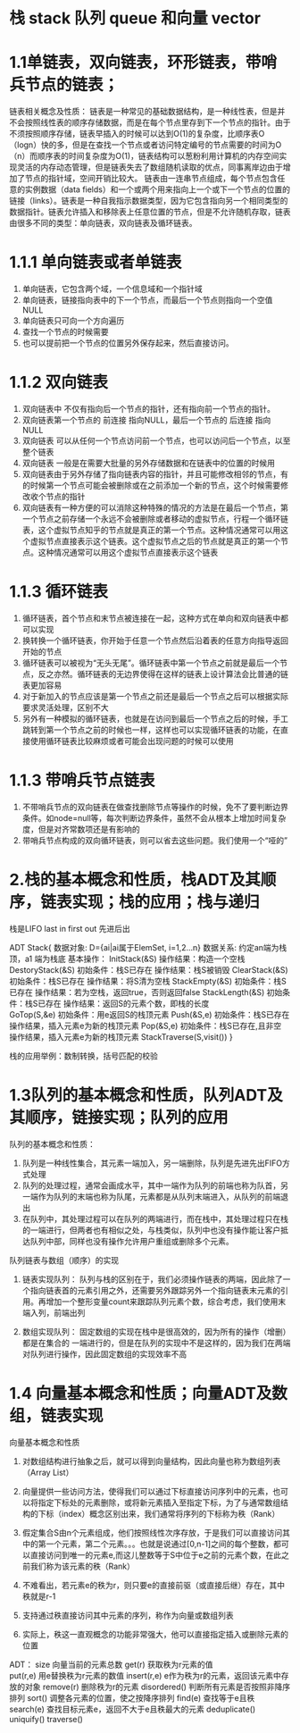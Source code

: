 # 栈 stack 队列 queue 和向量 vector

# 1.1单链表，双向链表，环形链表，带哨兵节点的链表；
链表相关概念及性质：
链表是一种常见的基础数据结构，是一种线性表，但是并不会按照线性表的顺序存储数据，而是在每个节点里存到下一个节点的指针。由于不须按照顺序存储，链表早插入的时候可以达到O(1)的复杂度，比顺序表O（logn）快的多，但是在查找一个节点或者访问特定编号的节点需要的时间为O（n）而顺序表的时间复杂度为O(1)，链表结构可以葱粉利用计算机的内存空间实现灵活的内存动态管理，但是链表失去了数组随机读取的优点，同事离岸边由于增加了节点的指针域，空间开销比较大。
链表由一连串节点组成，每个节点包含任意的实例数据（data fields）和一个或两个用来指向上一个或下一个节点的位置的链接（links）。链表是一种自我指示数据类型，因为它包含指向另一个相同类型的数据指针。链表允许插入和移除表上任意位置的节点，但是不允许随机存取，链表由很多不同的类型：单向链表，双向链表及循环链表。

# 1.1.1 单向链表或者单链表
1. 单向链表，它包含两个域，一个信息域和一个指针域
2. 单向链表，链接指向表中的下一个节点，而最后一个节点则指向一个空值NULL
3. 单向链表只可向一个方向遍历
4. 查找一个节点的时候需要
5. 也可以提前把一个节点的位置另外保存起来，然后直接访问。

# 1.1.2 双向链表
1. 双向链表中 不仅有指向后一个节点的指针，还有指向前一个节点的指针。
2. 双向链表第一个节点的  前连接 指向NULL，最后一个节点的 后连接 指向NULL
3. 双向链表 可以从任何一个节点访问前一个节点，也可以访问后一个节点，以至整个链表
4. 双向链表 一般是在需要大批量的另外存储数据和在链表中的位置的时候用
5. 双向链表由于另外存储了指向链表内容的指针，并且可能修改相邻的节点，有的时候第一个节点可能会被删除或在之前添加一个新的节点，这个时候需要修改收个节点的指针
6. 双向链表有一种方便的可以消除这种特殊的情况的方法是在最后一个节点，第一个节点之前存储一个永远不会被删除或者移动的虚拟节点，行程一个循环链表，这个虚拟节点知乎的节点就是真正的第一个节点。这种情况通常可以用这个虚拟节点直接表示这个链表。这个虚拟节点之后的节点就是真正的第一个节点。这种情况通常可以用这个虚拟节点直接表示这个链表

# 1.1.3 循环链表
1. 循环链表，首个节点和末节点被连接在一起，这种方式在单向和双向链表中都可以实现
2. 换转换一个循环链表，你开始于任意一个节点然后沿着表的任意方向指导返回开始的节点
3. 循环链表可以被视为“无头无尾”。循环链表中第一个节点之前就是最后一个节点，反之亦然。循环链表的无边界使得在这样的链表上设计算法会比普通的链表更加容易
4. 对于新加入的节点应该是第一个节点之前还是最后一个节点之后可以根据实际要求灵活处理，区别不大
5. 另外有一种模拟的循环链表，也就是在访问到最后一个节点之后的时候，手工跳转到第一个节点之前的时候也一样，这样也可以实现循环链表的功能，在直接使用循环链表比较麻烦或者可能会出现问题的时候可以使用

# 1.1.3 带哨兵节点链表
1. 不带哨兵节点的双向链表在做查找删除节点等操作的时候，免不了要判断边界条件。如node=null等，每次判断边界条件，虽然不会从根本上增加时间复杂度，但是对齐常数项还是有影响的
2. 带哨兵节点构成的双向循环链表，则可以省去这些问题。我们使用一个“哑的”


# 2.栈的基本概念和性质，栈ADT及其顺序，链表实现；栈的应用；栈与递归

栈是LIFO last in first out 先进后出

ADT Stack{
    数据对象: D={ai|ai属于ElemSet, i=1,2...n}
    数据关系: 
    约定an端为栈顶，a1 端为栈底
    基本操作：
    InitStack(&S)       操作结果：构造一个空栈
    DestoryStack(&S)    初始条件：栈S已存在     操作结果：栈S被销毁
    ClearStack(&S)      初始条件：栈S已存在     操作结果：将S清为空栈 
    StackEmpty(&S)      初始条件：栈S已存在     操作结果：若为空栈，返回true，否则返回false
    StackLength(&S)     初始条件：栈S已存在     操作结果：返回S的元素个数，即栈的长度  
    GoTop(S,&e)         初始条件：用e返回S的栈顶元素
    Push(&S,e)          初始条件：栈S已存在     操作结果，插入元素e为新的栈顶元素
    Pop(&S,e)           初始条件：栈S已存在,且非空     操作结果，插入元素e为新的栈顶元素
    StackTraverse(S,visit())
}

栈的应用举例：数制转换，括号匹配的校验

# 1.3队列的基本概念和性质，队列ADT及其顺序，链接实现；队列的应用
队列的基本概念和性质：
1. 队列是一种线性集合，其元素一端加入，另一端删除，队列是先进先出FIFO方式处理
2. 队列的处理过程，通常会画成水平，其中一端作为队列的前端也称为队首，另一端作为队列的末端也称为队尾，元素都是从队列末端进入，从队列的前端退出
3. 在队列中，其处理过程可以在队列的两端进行，而在栈中，其处理过程只在栈的一端进行，但两者也有相似之处，与栈类似，队列中也没有操作能让客户抵达队列中部，同样也没有操作允许用户重组或删除多个元素。

队列链表与数组（顺序）的实现
1. 链表实现队列：
队列与栈的区别在于，我们必须操作链表的两端，因此除了一个指向链表首的元素引用之外，还需要另外跟踪另外一个指向链表末元素的引用。再增加一个整形变量count来跟踪队列元素个数，综合考虑，我们使用末端入列，前端出列

2. 数组实现队列：
固定数组的实现在栈中是很高效的，因为所有的操作（增删）都是在集合的 一端进行的，但是在队列的实现中不是这样的，因为我们在两端对队列进行操作，因此固定数组的实现效率不高


# 1.4 向量基本概念和性质；向量ADT及数组，链表实现
向量基本概念和性质
1. 对数组结构进行抽象之后，就可以得到向量结构，因此向量也称为数组列表（Array List）

2. 向量提供一些访问方法，使得我们可以通过下标直接访问序列中的元素，也可以将指定下标处的元素删除，或将新元素插入至指定下标，为了与通常数组结构的下标（index）概念区别出来，我们通常将序列的下标称为秩（Rank）

3. 假定集合S由n个元素组成，他们按照线性次序存放，于是我们可以直接访问其中的第一个元素，第二个元素。。。也就是说通过[0,n-1]之间的每个整数，都可以直接访问到唯一的元素e,而这儿整数等于S中位于e之前的元素个数，在此之前我们称为该元素的秩（Rank）

4. 不难看出，若元素e的秩为r，则只要e的直接前驱（或直接后继）存在，其中秩就是r-1
5. 支持通过秩直接访问其中元素的序列，称作为向量或数组列表
6. 实际上，秩这一直观概念的功能非常强大，他可以直接指定插入或删除元素的位置

ADT：
size                    向量当前的元素总数
get(r)                  获取秩为r元素的值              
put(r,e)                用e替换秩为r元素的数值
insert(r,e)             e作为秩为r的元素，返回该元素中存放的对象
remove(r)               删除秩为r的元素
disordered()            判断所有元素是否按照非降序排列
sort()                  调整各元素的位置，使之按降序排列
find(e)                 查找等于e且秩
search(e)               查找目标元素e，返回不大于e且秩最大的元素
deduplicate()
uniquify()
traverse()






